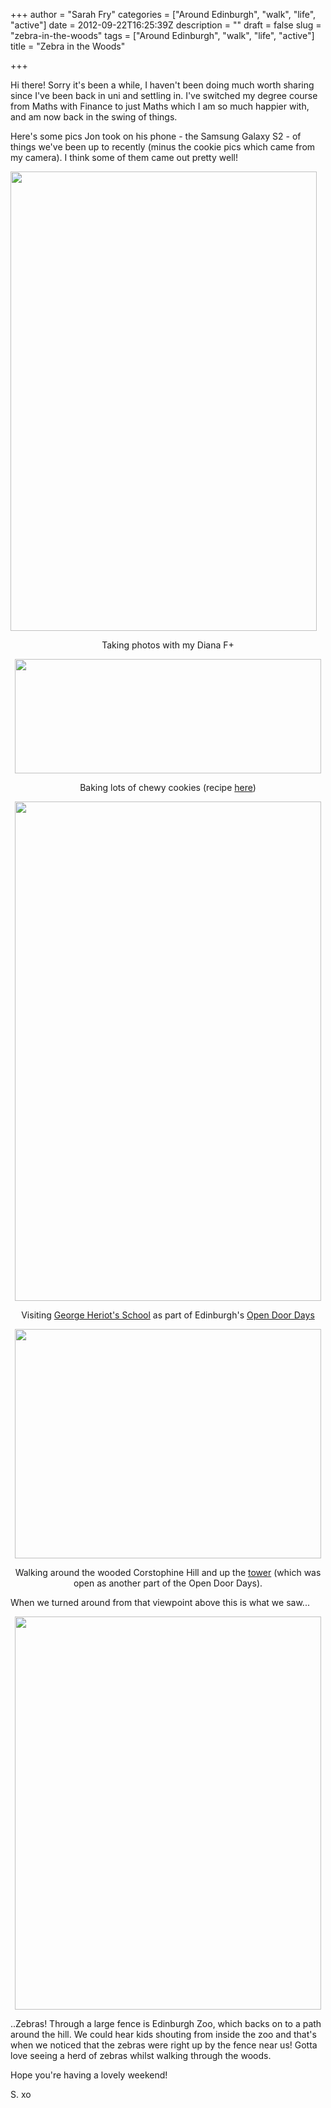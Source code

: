 +++
author = "Sarah Fry"
categories = ["Around Edinburgh", "walk", "life", "active"]
date = 2012-09-22T16:25:39Z
description = ""
draft = false
slug = "zebra-in-the-woods"
tags = ["Around Edinburgh", "walk", "life", "active"]
title = "Zebra in the Woods"

+++


Hi there! Sorry it's been a while, I haven't been doing much worth sharing since I've been back in uni and settling in. I've switched my degree course from Maths with Finance to just Maths which I am so much happier with, and am now back in the swing of things.

Here's some pics Jon took on his phone - the Samsung Galaxy S2 - of things we've been up to recently (minus the cookie pics which came from my camera). I think some of them came out pretty well!

<a href="https://yayfryday.com/images/2012/09/dianai.jpg"><img class="aligncenter size-full wp-image-1253" title="diana&amp;i" src="https://yayfryday.com/images/2012/09/dianai.jpg" alt="" width="490" height="735" /></a>
<p style="text-align: center;">Taking photos with my Diana F+</p>
<p style="text-align: center;"><a href="https://yayfryday.com/images/2012/09/bigcookie.jpg"><img class="aligncenter size-full wp-image-1256" title="bigcookie" src="https://yayfryday.com/images/2012/09/bigcookie.jpg" alt="" width="490" height="183" /></a></p>
<p style="text-align: center;">Baking lots of chewy cookies (recipe <a title="Chewy ‘Millie’s Cookie Style’ Cookies" href="http://sweetaspi.co.uk/chewy-millies-cookie-style-cookies/">here</a>)</p>
<p style="text-align: center;"><a href="https://yayfryday.com/images/2012/09/George-Heriot-School.jpg"><img class="aligncenter size-full wp-image-1257" title="Camera 360" src="https://yayfryday.com/images/2012/09/George-Heriot-School.jpg" alt="" width="490" height="799" /></a></p>
<p style="text-align: center;">Visiting <a href="http://www.visitscotland.com/info/see-do/george-heriots-trust-historic-building-p245351" target="_blank">George Heriot's School</a> as part of Edinburgh's <a title="European Heritage Days" href="http://sweetaspi.co.uk/european-heritage-days/" target="_blank">Open Door Days</a></p>
<p style="text-align: center;"><a href="https://yayfryday.com/images/2012/09/corstophinehill1.jpg"><img class="aligncenter size-full wp-image-1260" title="corstophinehill" src="https://yayfryday.com/images/2012/09/corstophinehill1.jpg" alt="" width="490" height="367" /></a></p>
<p style="text-align: center;">Walking around the wooded Corstophine Hill and up the <a href="http://www.corstorphinehill.org.uk/thetower.htm" target="_blank">tower</a> (which was open as another part of the Open Door Days).</p>
<p style="text-align: left;">When we turned around from that viewpoint above this is what we saw...</p>
<p style="text-align: center;"><a href="https://yayfryday.com/images/2012/09/zebra.jpg"><img class="aligncenter size-full wp-image-1261" title="zebra" src="https://yayfryday.com/images/2012/09/zebra.jpg" alt="" width="490" height="629" /></a></p>
<p style="text-align: left;">..Zebras! Through a large fence is Edinburgh Zoo, which backs on to a path around the hill. We could hear kids shouting from inside the zoo and that's when we noticed that the zebras were right up by the fence near us! Gotta love seeing a herd of zebras whilst walking through the woods.</p>
<p style="text-align: left;">Hope you're having a lovely weekend!</p>
<p style="text-align: left;">S. xo</p>

